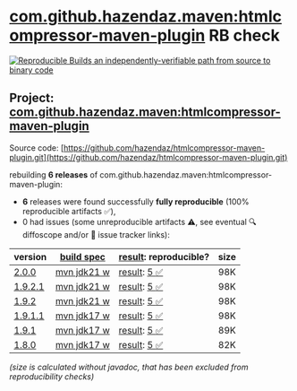 [com.github.hazendaz.maven:htmlcompressor-maven-plugin](https://central.sonatype.com/artifact/com.github.hazendaz.maven/htmlcompressor-maven-plugin/versions) RB check
=======

[![Reproducible Builds](https://reproducible-builds.org/images/logos/rb.svg) an independently-verifiable path from source to binary code](https://reproducible-builds.org/)

## Project: [com.github.hazendaz.maven:htmlcompressor-maven-plugin](https://central.sonatype.com/artifact/com.github.hazendaz.maven/htmlcompressor-maven-plugin/versions)

Source code: [https://github.com/hazendaz/htmlcompressor-maven-plugin.git](https://github.com/hazendaz/htmlcompressor-maven-plugin.git)

rebuilding **6 releases** of com.github.hazendaz.maven:htmlcompressor-maven-plugin:
- **6** releases were found successfully **fully reproducible** (100% reproducible artifacts :white_check_mark:),
- 0 had issues (some unreproducible artifacts :warning:, see eventual :mag: diffoscope and/or :memo: issue tracker links):

| version | [build spec](/BUILDSPEC.md) | [result](https://reproducible-builds.org/docs/jvm/): reproducible? | size |
| -- | --------- | ------ | -- |
| [2.0.0](https://central.sonatype.com/artifact/com.github.hazendaz.maven/htmlcompressor-maven-plugin/2.0.0/pom) | [mvn jdk21 w](htmlcompressor-maven-plugin-2.0.0.buildspec) | [result](htmlcompressor-maven-plugin-2.0.0.buildinfo): [5 :white_check_mark: ](htmlcompressor-maven-plugin-2.0.0.buildcompare) | 98K |
| [1.9.2.1](https://central.sonatype.com/artifact/com.github.hazendaz.maven/htmlcompressor-maven-plugin/1.9.2.1/pom) | [mvn jdk21 w](htmlcompressor-maven-plugin-1.9.2.1.buildspec) | [result](htmlcompressor-maven-plugin-1.9.2.1.buildinfo): [5 :white_check_mark: ](htmlcompressor-maven-plugin-1.9.2.1.buildcompare) | 98K |
| [1.9.2](https://central.sonatype.com/artifact/com.github.hazendaz.maven/htmlcompressor-maven-plugin/1.9.2/pom) | [mvn jdk21 w](htmlcompressor-maven-plugin-1.9.2.buildspec) | [result](htmlcompressor-maven-plugin-1.9.2.buildinfo): [5 :white_check_mark: ](htmlcompressor-maven-plugin-1.9.2.buildcompare) | 98K |
| [1.9.1.1](https://central.sonatype.com/artifact/com.github.hazendaz.maven/htmlcompressor-maven-plugin/1.9.1.1/pom) | [mvn jdk17 w](htmlcompressor-maven-plugin-1.9.1.1.buildspec) | [result](htmlcompressor-maven-plugin-1.9.1.1.buildinfo): [5 :white_check_mark: ](htmlcompressor-maven-plugin-1.9.1.1.buildcompare) | 98K |
| [1.9.1](https://central.sonatype.com/artifact/com.github.hazendaz.maven/htmlcompressor-maven-plugin/1.9.1/pom) | [mvn jdk17 w](htmlcompressor-maven-plugin-1.9.1.buildspec) | [result](htmlcompressor-maven-plugin-1.9.1.buildinfo): [5 :white_check_mark: ](htmlcompressor-maven-plugin-1.9.1.buildcompare) | 89K |
| [1.8.0](https://central.sonatype.com/artifact/com.github.hazendaz.maven/htmlcompressor-maven-plugin/1.8.0/pom) | [mvn jdk17 w](htmlcompressor-maven-plugin-1.8.0.buildspec) | [result](htmlcompressor-maven-plugin-1.8.0.buildinfo): [5 :white_check_mark: ](htmlcompressor-maven-plugin-1.8.0.buildcompare) | 82K |

<i>(size is calculated without javadoc, that has been excluded from reproducibility checks)</i>
